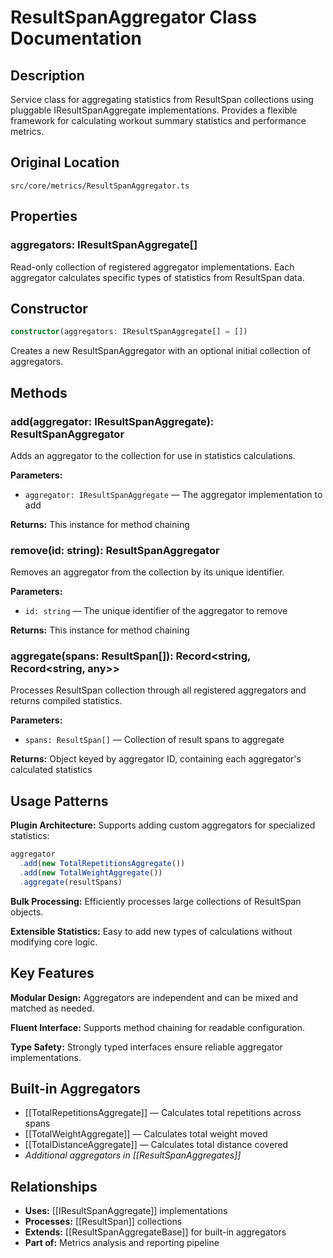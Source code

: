 # ResultSpanAggregator Class Documentation

## Description
Service class for aggregating statistics from ResultSpan collections using pluggable IResultSpanAggregate implementations. Provides a flexible framework for calculating workout summary statistics and performance metrics.

## Original Location
`src/core/metrics/ResultSpanAggregator.ts`

## Properties

### aggregators: IResultSpanAggregate[]
Read-only collection of registered aggregator implementations. Each aggregator calculates specific types of statistics from ResultSpan data.

## Constructor
```typescript
constructor(aggregators: IResultSpanAggregate[] = [])
```
Creates a new ResultSpanAggregator with an optional initial collection of aggregators.

## Methods

### add(aggregator: IResultSpanAggregate): ResultSpanAggregator
Adds an aggregator to the collection for use in statistics calculations.

**Parameters:**
- `aggregator: IResultSpanAggregate` — The aggregator implementation to add

**Returns:** This instance for method chaining

### remove(id: string): ResultSpanAggregator
Removes an aggregator from the collection by its unique identifier.

**Parameters:**
- `id: string` — The unique identifier of the aggregator to remove

**Returns:** This instance for method chaining

### aggregate(spans: ResultSpan[]): Record<string, Record<string, any>>
Processes ResultSpan collection through all registered aggregators and returns compiled statistics.

**Parameters:**
- `spans: ResultSpan[]` — Collection of result spans to aggregate

**Returns:** Object keyed by aggregator ID, containing each aggregator's calculated statistics

## Usage Patterns

**Plugin Architecture:** Supports adding custom aggregators for specialized statistics:
```typescript
aggregator
  .add(new TotalRepetitionsAggregate())
  .add(new TotalWeightAggregate())
  .aggregate(resultSpans)
```

**Bulk Processing:** Efficiently processes large collections of ResultSpan objects.

**Extensible Statistics:** Easy to add new types of calculations without modifying core logic.

## Key Features

**Modular Design:** Aggregators are independent and can be mixed and matched as needed.

**Fluent Interface:** Supports method chaining for readable configuration.

**Type Safety:** Strongly typed interfaces ensure reliable aggregator implementations.

## Built-in Aggregators
- [[TotalRepetitionsAggregate]] — Calculates total repetitions across spans
- [[TotalWeightAggregate]] — Calculates total weight moved
- [[TotalDistanceAggregate]] — Calculates total distance covered
- *Additional aggregators in [[ResultSpanAggregates]]*

## Relationships
- **Uses:** [[IResultSpanAggregate]] implementations
- **Processes:** [[ResultSpan]] collections
- **Extends:** [[ResultSpanAggregateBase]] for built-in aggregators
- **Part of:** Metrics analysis and reporting pipeline
